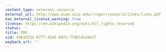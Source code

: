 ```yaml
---
content_type: external-resource
external_url: http://www.econ.uiuc.edu/~roger/research/links/links.pdf
has_external_license_warning: true
license: https://en.wikipedia.org/wiki/All_rights_reserved
status: ''
title: PDF
uid: 49b1b332-87f7-4546-8972-7fd614a3441f
wayback_url: ''
---
```

